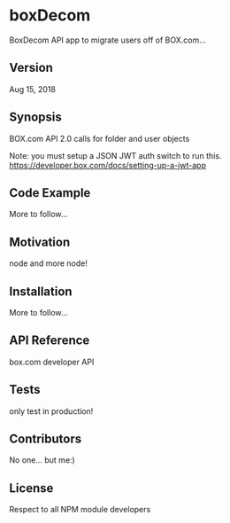 # boxDecom
BoxDecom API app to migrate users off of BOX.com...

## Version

Aug 15, 2018

## Synopsis

BOX.com API 2.0 calls for folder and user objects

  Note: you must setup a JSON JWT auth switch to run this.
  https://developer.box.com/docs/setting-up-a-jwt-app


## Code Example

More to follow...

## Motivation

node and more node!

## Installation

More to follow...

## API Reference

box.com developer API

## Tests

only test in production!

## Contributors

No one... but me:)

## License

Respect to all NPM module developers

